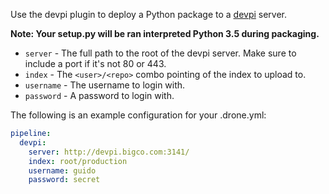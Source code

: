 Use the devpi plugin to deploy a Python package to a [devpi](http://doc.devpi.net) server.

**Note: Your setup.py will be ran interpreted Python 3.5 during packaging.**

* `server` - The full path to the root of the devpi server. Make sure to include a port if it's not 80 or 443.
* `index` - The ``<user>/<repo>`` combo pointing of the index to upload to.
* `username` - The username to login with.
* `password` - A password to login with.

The following is an example configuration for your .drone.yml:

```yaml
pipeline:
  devpi:
    server: http://devpi.bigco.com:3141/
    index: root/production
    username: guido
    password: secret
```
